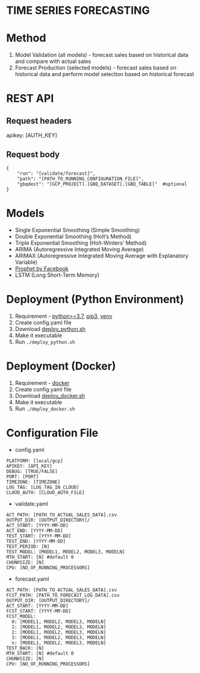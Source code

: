 # TIME SERIES FORECASTING

# Method
1. Model Validation (all models) - forecast sales based on historical data and compare with actual sales
2. Forecast Production (selected models) - forecast sales based on historical data and perform model selection based on historical forecast

# REST API
## Request headers
apikey: [AUTH_KEY]

## Request body
```
{
	"run": "[validate/forecast]",
	"path": "[PATH_TO_RUNNING_CONFIGURATION_FILE]",
	"gbqdest": "[GCP_PROJECT].[GBQ_DATASET].[GBQ_TABLE]"  #optional
}
```

# Models
- Single Exponential Smoothing (Simple Smoothing)
- Double Exponential Smoothing (Holt’s Method)
- Triple Exponential Smoothing (Holt-Winters’ Method)
- ARIMA (Autoregressive Integrated Moving Average)
- ARIMAX (Autoregressive Integrated Moving Average with Explanatory Variable)
- [Prophet by Facebook](https://facebook.github.io/prophet/)
- LSTM (Long Short-Term Memory)

# Deployment (Python Environment)
1. Requirement - [python>=3.7](https://www.python.org/), [pip3](https://docs.python.org/3/installing/index.html), [venv](https://docs.python.org/3/tutorial/venv.html)
2. Create config.yaml file
3. Download [deploy_python.sh](deploy/deploy_python.sh)
4. Make it executable
5. Run `./deploy_python.sh`

# Deployment (Docker)
1. Requirement - [docker](https://www.docker.com/)
2. Create config.yaml file
3. Download [deploy_docker.sh](deploy/deploy_docker.sh)
4. Make it executable
5. Run `./deploy_docker.sh`

# Configuration File
- config.yaml
```
PLATFORM: [local/gcp]
APIKEY: [API_KEY]
DEBUG: [TRUE/FALSE]
PORT: [PORT]
TIMEZONE: [TIMEZONE]
LOG_TAG: [LOG_TAG_IN_CLOUD]
CLOUD_AUTH: [CLOUD_AUTH_FILE]
```

- validate.yaml
```
ACT_PATH: [PATH_TO_ACTUAL_SALES_DATA].csv
OUTPUT_DIR: [OUTPUT_DIRECTORY]/
ACT_START: [YYYY-MM-DD]
ACT_END: [YYYY-MM-DD]
TEST_START: [YYYY-MM-DD]
TEST_END: [YYYY-MM-DD]
TEST_PERIOD: [N]
TEST_MODEL: [MODEL1, MODEL2, MODEL3, MODELN]
MTH_START: [N] #default 0
CHUNKSIZE: [N]
CPU: [NO_OF_RUNNING_PROCESSORS]
```

- forecast.yaml
```
ACT_PATH: [PATH_TO_ACTUAL_SALES_DATA].csv
FCST_PATH: [PATH_TO_FORECAST_LOG_DATA].csv
OUTPUT_DIR: [OUTPUT_DIRECTORY]/
ACT_START: [YYYY-MM-DD]
FCST_START: [YYYY-MM-DD]
FCST_MODEL:
  0: [MODEL1, MODEL2, MODEL3, MODELN]
  1: [MODEL1, MODEL2, MODEL3, MODELN]
  2: [MODEL1, MODEL2, MODEL3, MODELN]
  3: [MODEL1, MODEL2, MODEL3, MODELN]
  n: [MODEL1, MODEL2, MODEL3, MODELN]
TEST_BACK: [N]
MTH_START: [N] #default 0
CHUNKSIZE: [N]
CPU: [NO_OF_RUNNING_PROCESSORS]
```
